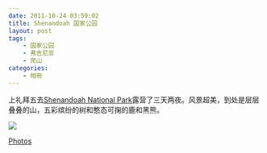 ```yaml
---
date: 2011-10-24 03:59:02
title: Shenandoah 国家公园
layout: post
tags:
    - 国家公园
    - 弗吉尼亚
    - 爬山
categories:
    - 相冊
---
```

上礼拜五去<a href="http://www.nps.gov/shen/index.htm">Shenandoah National Park</a>露营了三天两夜。风景超美，到处是层层叠叠的山，五彩缤纷的树和憨态可掬的鹿和黑熊。

![](http://farm8.staticflickr.com/7054/7143012367_a33c37288a_z.jpg)

[Photos](http://www.flickr.com/photos/ztpala/sets/72157629081692652/)
